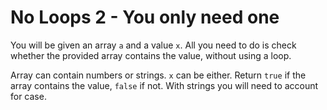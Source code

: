 # No Loops 2 - You only need one

You will be given an array `a` and a value `x`. All you need to do is check whether the provided array contains the value, without using a loop.

Array can contain numbers or strings. `x` can be either. Return `true` if the array contains the value, `false` if not. With strings you will need to account for case.